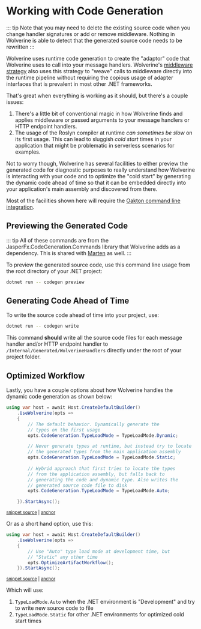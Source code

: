 # Working with Code Generation

::: tip
Note that you may need to delete the existing source code when you change
handler signatures or add or remove middleware. Nothing in Wolverine is able
to detect that the generated source code needs to be rewritten
:::

Wolverine uses runtime code generation to create the "adaptor" code that Wolverine uses to call into 
your message handlers. Wolverine's [middleware strategy](/guide/handlers/middleware) also uses this strategy to "weave" calls to 
middleware directly into the runtime pipeline without requiring the copious usage of adapter interfaces
that is prevalent in most other .NET frameworks.

That's great when everything is working as it should, but there's a couple issues:

1. There's a little bit of conventional magic in how Wolverine finds and applies middleware or passed arguments
   to your message handlers or HTTP endpoint handlers. 
2. The usage of the Roslyn compiler at runtime *can sometimes be slow* on its first usage. This can lead to sluggish *cold start*
   times in your application that might be problematic in serverless scenarios for examples. 

Not to worry though, Wolverine has several facilities to either preview the generated code for diagnostic purposes to 
really understand how Wolverine is interacting with your code and to optimize the "cold start" by generating the dynamic
code ahead of time so that it can be embedded directly into your application's main assembly and discovered from there.

Most of the facilities shown here will require the [Oakton command line integration](./command-line).

## Previewing the Generated Code

::: tip
All of these commands are from the JasperFx.CodeGeneration.Commands library that Wolverine adds as 
a dependency. This is shared with [Marten](https://martendb.io) as well.
:::

To preview the generated source code, use this command line usage from the root directory of your .NET project:

```bash
dotnet run -- codegen preview
```

## Generating Code Ahead of Time

To write the source code ahead of time into your project, use:

```bash
dotnet run -- codegen write
```

This command **should** write all the source code files for each message handler and/or HTTP endpoint handler to `/Internal/Generated/WolverineHandlers`
directly under the root of your project folder.

## Optimized Workflow

Lastly, you have a couple options about how Wolverine handles the dynamic code generation as shown below:

<!-- snippet: sample_codegen_type_load_mode -->
<a id='snippet-sample_codegen_type_load_mode'></a>
```cs
using var host = await Host.CreateDefaultBuilder()
    .UseWolverine(opts =>
    {
        // The default behavior. Dynamically generate the 
        // types on the first usage 
        opts.CodeGeneration.TypeLoadMode = TypeLoadMode.Dynamic;

        // Never generate types at runtime, but instead try to locate
        // the generated types from the main application assembly
        opts.CodeGeneration.TypeLoadMode = TypeLoadMode.Static;
        
        // Hybrid approach that first tries to locate the types
        // from the application assembly, but falls back to
        // generating the code and dynamic type. Also writes the 
        // generated source code file to disk
        opts.CodeGeneration.TypeLoadMode = TypeLoadMode.Auto;

    }).StartAsync();
```
<sup><a href='https://github.com/JasperFx/wolverine/blob/main/src/Samples/DocumentationSamples/CodegenUsage.cs#L11-L32' title='Snippet source file'>snippet source</a> | <a href='#snippet-sample_codegen_type_load_mode' title='Start of snippet'>anchor</a></sup>
<!-- endSnippet -->

Or as a short hand option, use this:

<!-- snippet: sample_use_optimized_workflow -->
<a id='snippet-sample_use_optimized_workflow'></a>
```cs
using var host = await Host.CreateDefaultBuilder()
    .UseWolverine(opts =>
    {
        // Use "Auto" type load mode at development time, but
        // "Static" any other time
        opts.OptimizeArtifactWorkflow();
    }).StartAsync();
```
<sup><a href='https://github.com/JasperFx/wolverine/blob/main/src/Samples/DocumentationSamples/CodegenUsage.cs#L37-L47' title='Snippet source file'>snippet source</a> | <a href='#snippet-sample_use_optimized_workflow' title='Start of snippet'>anchor</a></sup>
<!-- endSnippet -->

Which will use:

1. `TypeLoadMode.Auto` when the .NET environment is "Development" and try to write new source code to file
2. `TypeLoadMode.Static` for other .NET environments for optimized cold start times
